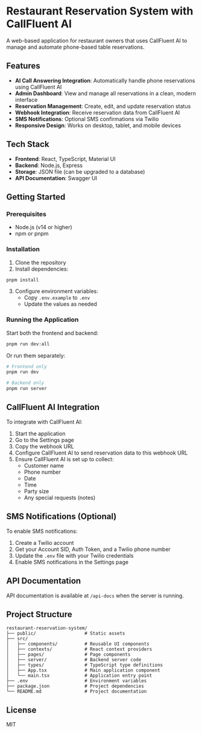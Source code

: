 # Restaurant Reservation System with CallFluent AI

A web-based application for restaurant owners that uses CallFluent AI to manage and automate phone-based table reservations.

## Features

- **AI Call Answering Integration**: Automatically handle phone reservations using CallFluent AI
- **Admin Dashboard**: View and manage all reservations in a clean, modern interface
- **Reservation Management**: Create, edit, and update reservation status
- **Webhook Integration**: Receive reservation data from CallFluent AI
- **SMS Notifications**: Optional SMS confirmations via Twilio
- **Responsive Design**: Works on desktop, tablet, and mobile devices

## Tech Stack

- **Frontend**: React, TypeScript, Material UI
- **Backend**: Node.js, Express
- **Storage**: JSON file (can be upgraded to a database)
- **API Documentation**: Swagger UI

## Getting Started

### Prerequisites

- Node.js (v14 or higher)
- npm or pnpm

### Installation

1. Clone the repository
2. Install dependencies:

```bash
pnpm install
```

3. Configure environment variables:
   - Copy `.env.example` to `.env`
   - Update the values as needed

### Running the Application

Start both the frontend and backend:

```bash
pnpm run dev:all
```

Or run them separately:

```bash
# Frontend only
pnpm run dev

# Backend only
pnpm run server
```

## CallFluent AI Integration

To integrate with CallFluent AI:

1. Start the application
2. Go to the Settings page
3. Copy the webhook URL
4. Configure CallFluent AI to send reservation data to this webhook URL
5. Ensure CallFluent AI is set up to collect:
   - Customer name
   - Phone number
   - Date
   - Time
   - Party size
   - Any special requests (notes)

## SMS Notifications (Optional)

To enable SMS notifications:

1. Create a Twilio account
2. Get your Account SID, Auth Token, and a Twilio phone number
3. Update the `.env` file with your Twilio credentials
4. Enable SMS notifications in the Settings page

## API Documentation

API documentation is available at `/api-docs` when the server is running.

## Project Structure

```
restaurant-reservation-system/
├── public/                  # Static assets
├── src/
│   ├── components/          # Reusable UI components
│   ├── contexts/            # React context providers
│   ├── pages/               # Page components
│   ├── server/              # Backend server code
│   ├── types/               # TypeScript type definitions
│   ├── App.tsx              # Main application component
│   └── main.tsx             # Application entry point
├── .env                     # Environment variables
├── package.json             # Project dependencies
└── README.md                # Project documentation
```

## License

MIT
